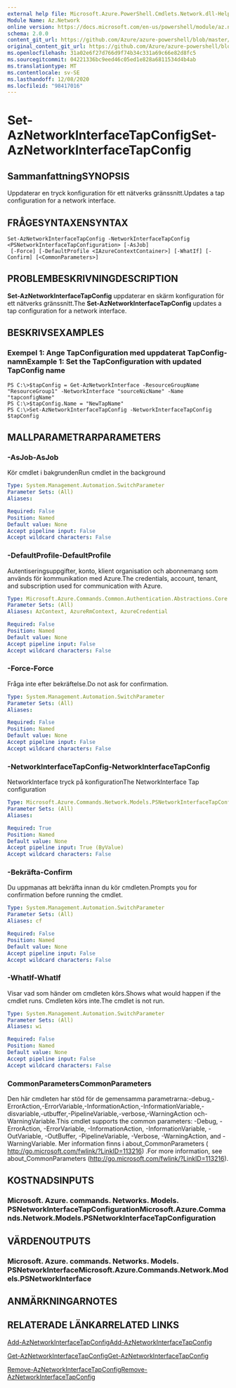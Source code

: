 ```yaml
---
external help file: Microsoft.Azure.PowerShell.Cmdlets.Network.dll-Help.xml
Module Name: Az.Network
online version: https://docs.microsoft.com/en-us/powershell/module/az.network/set-aznetworkinterfacetapconfig
schema: 2.0.0
content_git_url: https://github.com/Azure/azure-powershell/blob/master/src/Network/Network/help/Set-AzNetworkInterfaceTapConfig.md
original_content_git_url: https://github.com/Azure/azure-powershell/blob/master/src/Network/Network/help/Set-AzNetworkInterfaceTapConfig.md
ms.openlocfilehash: 31a02e6f27d766d9f74b34c331a69c66e82d8fc5
ms.sourcegitcommit: 04221336bc9eed46c05ed1e828a6811534d4b4ab
ms.translationtype: MT
ms.contentlocale: sv-SE
ms.lasthandoff: 12/08/2020
ms.locfileid: "98417016"
---
```

# <span data-ttu-id="f47c9-101">Set-AzNetworkInterfaceTapConfig</span><span class="sxs-lookup"><span data-stu-id="f47c9-101">Set-AzNetworkInterfaceTapConfig</span></span>

## <span data-ttu-id="f47c9-102">Sammanfattning</span><span class="sxs-lookup"><span data-stu-id="f47c9-102">SYNOPSIS</span></span>
<span data-ttu-id="f47c9-103">Uppdaterar en tryck konfiguration för ett nätverks gränssnitt.</span><span class="sxs-lookup"><span data-stu-id="f47c9-103">Updates a tap configuration for a network interface.</span></span>

## <span data-ttu-id="f47c9-104">FRÅGESYNTAXEN</span><span class="sxs-lookup"><span data-stu-id="f47c9-104">SYNTAX</span></span>

```
Set-AzNetworkInterfaceTapConfig -NetworkInterfaceTapConfig <PSNetworkInterfaceTapConfiguration> [-AsJob]
 [-Force] [-DefaultProfile <IAzureContextContainer>] [-WhatIf] [-Confirm] [<CommonParameters>]
```

## <span data-ttu-id="f47c9-105">PROBLEMBESKRIVNING</span><span class="sxs-lookup"><span data-stu-id="f47c9-105">DESCRIPTION</span></span>
<span data-ttu-id="f47c9-106">**Set-AzNetworkInterfaceTapConfig** uppdaterar en skärm konfiguration för ett nätverks gränssnitt.</span><span class="sxs-lookup"><span data-stu-id="f47c9-106">The **Set-AzNetworkInterfaceTapConfig** updates a tap configuration for a network interface.</span></span>

## <span data-ttu-id="f47c9-107">BESKRIVS</span><span class="sxs-lookup"><span data-stu-id="f47c9-107">EXAMPLES</span></span>

### <span data-ttu-id="f47c9-108">Exempel 1: Ange TapConfiguration med uppdaterat TapConfig-namn</span><span class="sxs-lookup"><span data-stu-id="f47c9-108">Example 1: Set the TapConfiguration with updated TapConfig name</span></span>
```
PS C:\>$tapConfig = Get-AzNetworkInterface -ResourceGroupName "ResourceGroup1" -NetworkInterface "sourceNicName" -Name "tapconfigName"
PS C:\>$tapConfig.Name = "NewTapName"
PS C:\>Set-AzNetworkInterfaceTapConfig -NetworkInterfaceTapConfig $tapConfig
```

## <span data-ttu-id="f47c9-109">MALLPARAMETRAR</span><span class="sxs-lookup"><span data-stu-id="f47c9-109">PARAMETERS</span></span>

### <span data-ttu-id="f47c9-110">-AsJob</span><span class="sxs-lookup"><span data-stu-id="f47c9-110">-AsJob</span></span>
<span data-ttu-id="f47c9-111">Kör cmdlet i bakgrunden</span><span class="sxs-lookup"><span data-stu-id="f47c9-111">Run cmdlet in the background</span></span>

```yaml
Type: System.Management.Automation.SwitchParameter
Parameter Sets: (All)
Aliases:

Required: False
Position: Named
Default value: None
Accept pipeline input: False
Accept wildcard characters: False
```

### <span data-ttu-id="f47c9-112">-DefaultProfile</span><span class="sxs-lookup"><span data-stu-id="f47c9-112">-DefaultProfile</span></span>
<span data-ttu-id="f47c9-113">Autentiseringsuppgifter, konto, klient organisation och abonnemang som används för kommunikation med Azure.</span><span class="sxs-lookup"><span data-stu-id="f47c9-113">The credentials, account, tenant, and subscription used for communication with Azure.</span></span>

```yaml
Type: Microsoft.Azure.Commands.Common.Authentication.Abstractions.Core.IAzureContextContainer
Parameter Sets: (All)
Aliases: AzContext, AzureRmContext, AzureCredential

Required: False
Position: Named
Default value: None
Accept pipeline input: False
Accept wildcard characters: False
```

### <span data-ttu-id="f47c9-114">-Force</span><span class="sxs-lookup"><span data-stu-id="f47c9-114">-Force</span></span>
<span data-ttu-id="f47c9-115">Fråga inte efter bekräftelse.</span><span class="sxs-lookup"><span data-stu-id="f47c9-115">Do not ask for confirmation.</span></span>

```yaml
Type: System.Management.Automation.SwitchParameter
Parameter Sets: (All)
Aliases:

Required: False
Position: Named
Default value: None
Accept pipeline input: False
Accept wildcard characters: False
```

### <span data-ttu-id="f47c9-116">-NetworkInterfaceTapConfig</span><span class="sxs-lookup"><span data-stu-id="f47c9-116">-NetworkInterfaceTapConfig</span></span>
<span data-ttu-id="f47c9-117">NetworkInterface tryck på konfiguration</span><span class="sxs-lookup"><span data-stu-id="f47c9-117">The NetworkInterface Tap configuration</span></span>

```yaml
Type: Microsoft.Azure.Commands.Network.Models.PSNetworkInterfaceTapConfiguration
Parameter Sets: (All)
Aliases:

Required: True
Position: Named
Default value: None
Accept pipeline input: True (ByValue)
Accept wildcard characters: False
```

### <span data-ttu-id="f47c9-118">-Bekräfta</span><span class="sxs-lookup"><span data-stu-id="f47c9-118">-Confirm</span></span>
<span data-ttu-id="f47c9-119">Du uppmanas att bekräfta innan du kör cmdleten.</span><span class="sxs-lookup"><span data-stu-id="f47c9-119">Prompts you for confirmation before running the cmdlet.</span></span>

```yaml
Type: System.Management.Automation.SwitchParameter
Parameter Sets: (All)
Aliases: cf

Required: False
Position: Named
Default value: None
Accept pipeline input: False
Accept wildcard characters: False
```

### <span data-ttu-id="f47c9-120">-WhatIf</span><span class="sxs-lookup"><span data-stu-id="f47c9-120">-WhatIf</span></span>
<span data-ttu-id="f47c9-121">Visar vad som händer om cmdleten körs.</span><span class="sxs-lookup"><span data-stu-id="f47c9-121">Shows what would happen if the cmdlet runs.</span></span>
<span data-ttu-id="f47c9-122">Cmdleten körs inte.</span><span class="sxs-lookup"><span data-stu-id="f47c9-122">The cmdlet is not run.</span></span>

```yaml
Type: System.Management.Automation.SwitchParameter
Parameter Sets: (All)
Aliases: wi

Required: False
Position: Named
Default value: None
Accept pipeline input: False
Accept wildcard characters: False
```

### <span data-ttu-id="f47c9-123">CommonParameters</span><span class="sxs-lookup"><span data-stu-id="f47c9-123">CommonParameters</span></span>
<span data-ttu-id="f47c9-124">Den här cmdleten har stöd för de gemensamma parametrarna:-debug,-ErrorAction,-ErrorVariable,-InformationAction,-InformationVariable,-disvariable,-utbuffer,-PipelineVariable,-verbose,-WarningAction och-WarningVariable.</span><span class="sxs-lookup"><span data-stu-id="f47c9-124">This cmdlet supports the common parameters: -Debug, -ErrorAction, -ErrorVariable, -InformationAction, -InformationVariable, -OutVariable, -OutBuffer, -PipelineVariable, -Verbose, -WarningAction, and -WarningVariable.</span></span> <span data-ttu-id="f47c9-125">Mer information finns i about_CommonParameters ( http://go.microsoft.com/fwlink/?LinkID=113216) .</span><span class="sxs-lookup"><span data-stu-id="f47c9-125">For more information, see about_CommonParameters (http://go.microsoft.com/fwlink/?LinkID=113216).</span></span>

## <span data-ttu-id="f47c9-126">KOSTNADS</span><span class="sxs-lookup"><span data-stu-id="f47c9-126">INPUTS</span></span>

### <span data-ttu-id="f47c9-127">Microsoft. Azure. commands. Networks. Models. PSNetworkInterfaceTapConfiguration</span><span class="sxs-lookup"><span data-stu-id="f47c9-127">Microsoft.Azure.Commands.Network.Models.PSNetworkInterfaceTapConfiguration</span></span>

## <span data-ttu-id="f47c9-128">VÄRDEN</span><span class="sxs-lookup"><span data-stu-id="f47c9-128">OUTPUTS</span></span>

### <span data-ttu-id="f47c9-129">Microsoft. Azure. commands. Networks. Models. PSNetworkInterface</span><span class="sxs-lookup"><span data-stu-id="f47c9-129">Microsoft.Azure.Commands.Network.Models.PSNetworkInterface</span></span>

## <span data-ttu-id="f47c9-130">ANMÄRKNINGAR</span><span class="sxs-lookup"><span data-stu-id="f47c9-130">NOTES</span></span>

## <span data-ttu-id="f47c9-131">RELATERADE LÄNKAR</span><span class="sxs-lookup"><span data-stu-id="f47c9-131">RELATED LINKS</span></span>

[<span data-ttu-id="f47c9-132">Add-AzNetworkInterfaceTapConfig</span><span class="sxs-lookup"><span data-stu-id="f47c9-132">Add-AzNetworkInterfaceTapConfig</span></span>](./Add-AzNetworkInterfaceTapConfig.md)

[<span data-ttu-id="f47c9-133">Get-AzNetworkInterfaceTapConfig</span><span class="sxs-lookup"><span data-stu-id="f47c9-133">Get-AzNetworkInterfaceTapConfig</span></span>](./Get-AzNetworkInterfaceTapConfig.md)

[<span data-ttu-id="f47c9-134">Remove-AzNetworkInterfaceTapConfig</span><span class="sxs-lookup"><span data-stu-id="f47c9-134">Remove-AzNetworkInterfaceTapConfig</span></span>](./Remove-AzNetworkInterfaceTapConfig.md)
